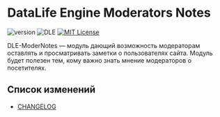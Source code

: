 # DataLife Engine Moderators Notes

![version](https://img.shields.io/badge/version-1.0.0-red.svg?style=flat-square "Version")
![DLE](https://img.shields.io/badge/DLE-11.X-green.svg?style=flat-square "DLE Version")
[![MIT License](https://img.shields.io/badge/license-MIT-blue.svg?style=flat-square)](https://github.com/dle-modules/DLE-ModerNotes/blob/master/LICENSE)

DLE-ModerNotes — модуль дающий возможность модераторам оставлять и просматривать заметки о пользователях сайта.
Модуль будет полезен тем, кому важно знать мнение модераторов о посетителях.


## Список изменений
- [CHANGELOG](https://github.com/dle-modules/DLE-ModerNotes/blob/master/CHANGELOG.md)
